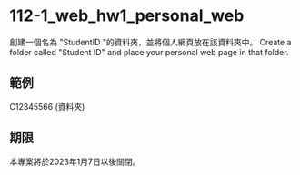 # 112-1_web_hw1_personal_web
創建一個名為 "StudentID "的資料夾，並將個人網頁放在該資料夾中。
Create a folder called "Student ID" and place your personal web page in that folder.

## 範例
C12345566 (資料夾)

## 期限
本專案將於2023年1月7日以後關閉。
